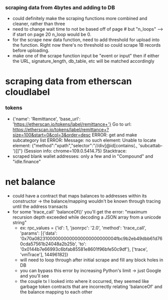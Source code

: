 ### scraping data from 4bytes and adding to DB
- could definitely make the scraping functions more combined and cleaner, rather than three 
- need to change wait time to not be based off of page # but "n_loops" --> if start on page 20 n_loop would be 0.
- for the scrape new data function, need to add threshold for upload into the function. Right now there's no threshold so could scrape 1B records before uploading.
- make one of the scrape function input be "event or input" then if either the URL, signature_length, db_table, etc will be matched accordingly

# scraping data from etherscan cloudlabel
### tokens
- {'name': 'Remittance', 'base_url': 'https://etherscan.io/tokens/label/remittance+'}
    Go to url: https://etherscan.io/tokens/label/remittance+?size=100&start=0&col=3&order=desc
    ERROR: get and make subcategory list
    ERROR: Message: no such element: Unable to locate element: {"method":"xpath","selector":"//div[@id[contains(., 'subcattab-')]]"}
    (Session info: chrome=109.0.5414.75)
    Stacktrace:
- scraped blank wallet addresses: only a few and in "Compound" and "idle.finance"

# net balance
- could have a contract that maps balances to addresses within its constructor -> the balance/mapping wouldn't be known through tracing until the address transacts
- for some 'trace_call' 'balanceOf()' you'll get the error: "maximum recursion depth exceeded while decoding a JSON array from a unicode string"
    - ex: rpc_values = {'id': 1, 'jsonrpc': '2.0', 'method': 'trace_call', 'params': [{'data': '0x70a082310000000000000000000000004fbc9b2eb49dbb61d760cda57561b24048a2b25b', 'to': '0x0144b7e66993c6bfab85581e8601f96bfe50c9df'}, ['trace', 'vmTrace'], 14496182]}
    - will need to loop through after initial scrape and fill any block holes in DB
    - you can bypass this error by increasing Python's limit -> just Google and you'll see
    - the couple tx I looked into where it occurred, they seemed like garbage token contracts that are incorrectly relating 'balanceOf' and the balance mapping to each other